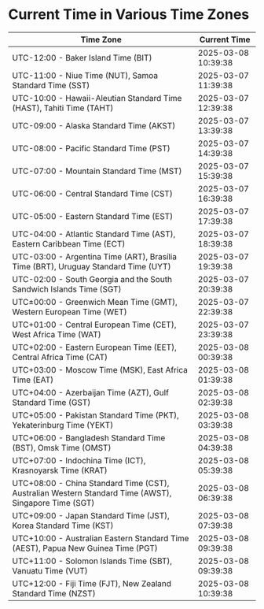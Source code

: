 # Current Time in Various Time Zones

| Time Zone | Current Time |
|-----------|--------------|
| UTC-12:00 - Baker Island Time (BIT) | 2025-03-08 10:39:38 |
| UTC-11:00 - Niue Time (NUT), Samoa Standard Time (SST) | 2025-03-07 11:39:38 |
| UTC-10:00 - Hawaii-Aleutian Standard Time (HAST), Tahiti Time (TAHT) | 2025-03-07 12:39:38 |
| UTC-09:00 - Alaska Standard Time (AKST) | 2025-03-07 13:39:38 |
| UTC-08:00 - Pacific Standard Time (PST) | 2025-03-07 14:39:38 |
| UTC-07:00 - Mountain Standard Time (MST) | 2025-03-07 15:39:38 |
| UTC-06:00 - Central Standard Time (CST) | 2025-03-07 16:39:38 |
| UTC-05:00 - Eastern Standard Time (EST) | 2025-03-07 17:39:38 |
| UTC-04:00 - Atlantic Standard Time (AST), Eastern Caribbean Time (ECT) | 2025-03-07 18:39:38 |
| UTC-03:00 - Argentina Time (ART), Brasília Time (BRT), Uruguay Standard Time (UYT) | 2025-03-07 19:39:38 |
| UTC-02:00 - South Georgia and the South Sandwich Islands Time (SGT) | 2025-03-07 20:39:38 |
| UTC±00:00 - Greenwich Mean Time (GMT), Western European Time (WET) | 2025-03-07 22:39:38 |
| UTC+01:00 - Central European Time (CET), West Africa Time (WAT) | 2025-03-07 23:39:38 |
| UTC+02:00 - Eastern European Time (EET), Central Africa Time (CAT) | 2025-03-08 00:39:38 |
| UTC+03:00 - Moscow Time (MSK), East Africa Time (EAT) | 2025-03-08 01:39:38 |
| UTC+04:00 - Azerbaijan Time (AZT), Gulf Standard Time (GST) | 2025-03-08 02:39:38 |
| UTC+05:00 - Pakistan Standard Time (PKT), Yekaterinburg Time (YEKT) | 2025-03-08 03:39:38 |
| UTC+06:00 - Bangladesh Standard Time (BST), Omsk Time (OMST) | 2025-03-08 04:39:38 |
| UTC+07:00 - Indochina Time (ICT), Krasnoyarsk Time (KRAT) | 2025-03-08 05:39:38 |
| UTC+08:00 - China Standard Time (CST), Australian Western Standard Time (AWST), Singapore Time (SGT) | 2025-03-08 06:39:38 |
| UTC+09:00 - Japan Standard Time (JST), Korea Standard Time (KST) | 2025-03-08 07:39:38 |
| UTC+10:00 - Australian Eastern Standard Time (AEST), Papua New Guinea Time (PGT) | 2025-03-08 09:39:38 |
| UTC+11:00 - Solomon Islands Time (SBT), Vanuatu Time (VUT) | 2025-03-08 09:39:38 |
| UTC+12:00 - Fiji Time (FJT), New Zealand Standard Time (NZST) | 2025-03-08 10:39:38 |
